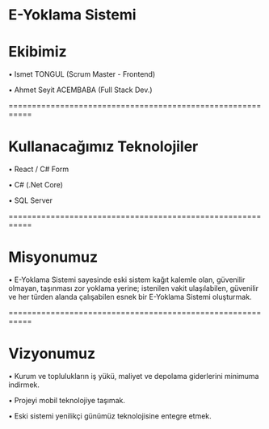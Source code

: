 # E-Yoklama Sistemi
# Ekibimiz
• Ismet TONGUL (Scrum Master - Frontend)

• Ahmet Seyit ACEMBABA (Full Stack Dev.)

===========================================================

# Kullanacağımız Teknolojiler
• React / C# Form

• C# (.Net Core)

• SQL Server

===========================================================

# Misyonumuz
    
• E-Yoklama Sistemi sayesinde eski sistem kağıt kalemle olan, güvenilir olmayan, taşınması zor yoklama yerine; istenilen vakit ulaşılabilen, güvenilir ve her türden alanda çalışabilen esnek bir E-Yoklama Sistemi oluşturmak.

===========================================================

# Vizyonumuz

• Kurum ve toplulukların iş yükü, maliyet ve depolama giderlerini minimuma indirmek.

• Projeyi mobil teknolojiye taşımak.

• Eski sistemi yenilikçi günümüz teknolojisine entegre etmek.
